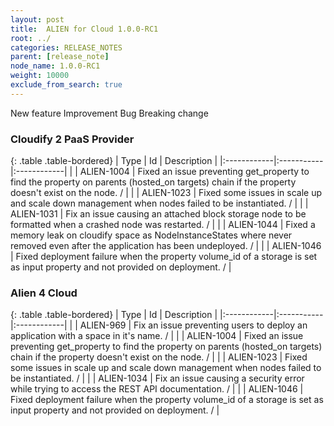 ```yaml
---
layout: post
title:  ALIEN for Cloud 1.0.0-RC1
root: ../
categories: RELEASE_NOTES
parent: [release_note]
node_name: 1.0.0-RC1
weight: 10000
exclude_from_search: true
---
```





<i class="fa fa-plus text-success"></i> New feature <i class="fa fa-level-up text-primary"></i> Improvement  <i class="fa fa-bug text-danger"></i> Bug <i class="fa fa-exclamation-triangle text-warning"></i> Breaking change


### Cloudify 2 PaaS Provider



  {: .table .table-bordered}
  | Type        | Id         | Description |
  |:------------|:-----------|:------------|
        |  <i class="fa fa-bug text-danger"></i> | ALIEN-1004 | Fixed an issue preventing get_property to find the property on parents (hosted_on targets) chain if the property doesn't exist on the node. /  |
    |  <i class="fa fa-bug text-danger"></i> | ALIEN-1023 | Fixed some issues in scale up and scale down management when nodes failed to be instantiated. /  |
    |  <i class="fa fa-bug text-danger"></i> | ALIEN-1031 | Fix an issue causing an attached block storage node to be formatted when a crashed node was restarted. /  |
    |  <i class="fa fa-bug text-danger"></i> | ALIEN-1044 | Fixed a memory leak on cloudify space as NodeInstanceStates where never removed even after the application has been undeployed. /  |
    |  <i class="fa fa-bug text-danger"></i> | ALIEN-1046 | Fixed deployment failure when the property volume_id of a storage is set as input property and not provided on deployment. /  |
  


### Alien 4 Cloud



  {: .table .table-bordered}
  | Type        | Id         | Description |
  |:------------|:-----------|:------------|
        |  <i class="fa fa-bug text-danger"></i> | ALIEN-969 | Fix an issue preventing users to deploy an application with a space in it's name. /  |
    |  <i class="fa fa-bug text-danger"></i> | ALIEN-1004 | Fixed an issue preventing get_property to find the property on parents (hosted_on targets) chain if the property doesn't exist on the node. /  |
    |  <i class="fa fa-bug text-danger"></i> | ALIEN-1023 | Fixed some issues in scale up and scale down management when nodes failed to be instantiated. /  |
    |  <i class="fa fa-bug text-danger"></i> | ALIEN-1034 | Fix an issue causing a security error while trying to access the REST API documentation. /  |
    |  <i class="fa fa-bug text-danger"></i> | ALIEN-1046 | Fixed deployment failure when the property volume_id of a storage is set as input property and not provided on deployment. /  |
  

